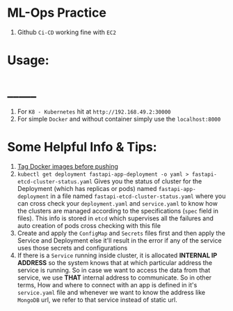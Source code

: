 # ML-Ops Practice
1. Github `Ci-CD` working fine with `EC2`

# Usage:
# _____
1. For `K8 - Kubernetes` hit at `http://192.168.49.2:30000`
2. For simple `Docker` and without container simply use the `localhost:8000`


# Some Helpful Info & Tips:
1. [Tag Docker images before pushing](https://stackoverflow.com/questions/41984399/denied-requested-access-to-the-resource-is-denied-docker)
2. `kubectl get deployment fastapi-app-deployment -o yaml > fastapi-etcd-cluster-status.yaml` Gives you the status of cluster for the Deployment (which has replicas or pods) named `fastapi-app-deployment` in a file named `fastapi-etcd-cluster-status.yaml` where you can cross check your `deployment.yaml` and `service.yaml` to know how the clusters are managed according to the specifications (`spec` field in files). This info is stored in `etcd` which supervises all the failures and auto creation of pods cross checking with this file
3. Create and apply the `ConfigMap` and `Secrets` files first and then apply the Service and Deployment else it'll result in the error if any of the service uses those secrets and configurations
4. If there is a `Service` running inside cluster, it is allocated **INTERNAL IP ADDRESS** so the system knows that at which particular address the service is running. So in case we want to access the data from that service, we use **THAT** internal address to communicate. So in other terms, How and where to connect with an app is defined in it's `service.yaml` file and whenever we want to know the address like `MongoDB` url, we refer to that service instead of static url.
